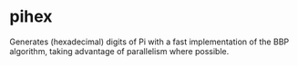 # pihex

Generates (hexadecimal) digits of Pi with a fast implementation of the BBP algorithm, taking advantage of parallelism where possible.
